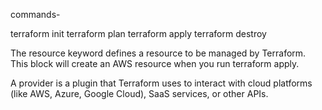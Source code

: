 commands-

terraform init
terraform plan
terraform apply
terraform destroy

The resource keyword defines a resource to be managed by Terraform. This block will create an AWS resource when you run terraform apply.

A provider is a plugin that Terraform uses to interact with cloud platforms (like AWS, Azure, Google Cloud), SaaS services, or other APIs.
